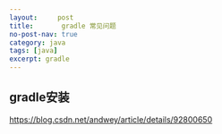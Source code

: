 ```yaml
---
layout:     post
title:       gradle 常见问题
no-post-nav: true
category: java
tags: [java]
excerpt: gradle
---
```



## gradle安装

https://blog.csdn.net/andwey/article/details/92800650



